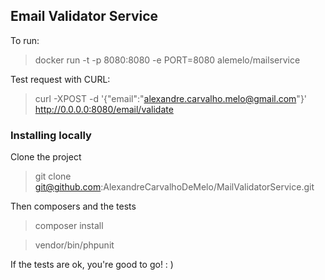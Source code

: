 ## Email Validator Service

To run:
> docker run -t -p 8080:8080 -e PORT=8080 alemelo/mailservice

Test request with CURL:
> curl -XPOST -d '{"email":"alexandre.carvalho.melo@gmail.com"}' http://0.0.0.0:8080/email/validate

### Installing locally

Clone the project
> git clone git@github.com:AlexandreCarvalhoDeMelo/MailValidatorService.git

Then composers and the tests
> composer install

> vendor/bin/phpunit

If the tests are ok, you're good to go! : )
